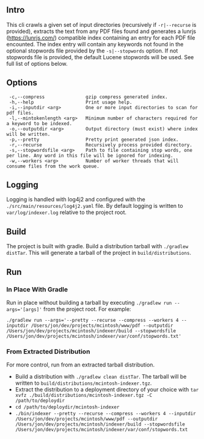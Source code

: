 ## Intro

This cli crawls a given set of input directories (recursively if `-r|--recurse` is provided), extracts the text from any PDF files found and generates a lunrjs (https://lunrjs.com/) compatible index containing an entry for each PDF file encounted. The index entry will contain any keywords not found in the optional stopwords file provided by the `-s|--stopwords` option. If not stopwords file is provided, the default Lucene stopwords will be used. See full list of options below.

## Options

```
 -c,--compress               gzip compress generated index.
 -h,--help                   Print usage help.
 -i,--inputdir <arg>         One or more input directories to scan for pdf files.
 -l,--mintokenlength <arg>   Minimum number of characters required for a keyword to be indexed.
 -o,--outputdir <arg>        Output directory (must exist) where index will be written.
 -p,--pretty                 Pretty print generated json index.
 -r,--recurse                Recursively process provided directory.
 -s,--stopwordsfile <arg>    Path to file containing stop words, one per line. Any word in this file will be ignored for indexing.
 -w,--workers <arg>          Number of worker threads that will consume files from the work queue.
 ```
 
## Logging

Logging is handled with log4j2 and configured with the `./src/main/resources/log4j2.yaml` file. By default logging is written to `var/log/indexer.log` relative to the project root.
 
## Build
 
 The project is built with gradle. Build a distribution tarball with `./gradlew distTar`. This will generate a tarball of the project in `build/distributions`.
 
## Run

### In Place With Gradle

Run in place without building a tarball by executing `./gradlew run --args='[args]'` from the project root. For example:

```
./gradlew run --args='--pretty --recurse --compress --workers 4 --inputdir /Users/jon/dev/projects/mcintosh/www/pdf --outputdir /Users/jon/dev/projects/mcintosh/indexer/build --stopwordsfile /Users/jon/dev/projects/mcintosh/indexer/var/conf/stopwords.txt'
```

### From Extracted Distribution

For more control, run from an extracted tarball distribution.

* Build a distribution with `./gradlew clean distTar`. The tarball will be written to `build/distributions/mcintosh-indexer.tgz`.
* Extract the distribution to a deployment directory of your choice with `tar xvfz ./build/distributions/mcintosh-indexer.tgz -C /path/to/deploydir`
* `cd /path/to/deploydir/mcintosh-indexer`
* `./bin/indexer --pretty --recurse --compress --workers 4 --inputdir /Users/jon/dev/projects/mcintosh/www/pdf --outputdir /Users/jon/dev/projects/mcintosh/indexer/build --stopwordsfile /Users/jon/dev/projects/mcintosh/indexer/var/conf/stopwords.txt`
